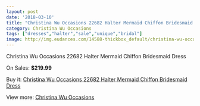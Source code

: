 ```yaml
---
layout: post
date: '2018-03-10'
title: "Christina Wu Occasions 22682 Halter Mermaid Chiffon Bridesmaid Dress"
category: Christina Wu Occasions
tags: ["dresses","halter","sale","unique","bridal"]
image: http://img.eudances.com/14588-thickbox_default/christina-wu-occasions-22682-halter-mermaid-chiffon-bridesmaid-dress.jpg
---
```

Christina Wu Occasions 22682 Halter Mermaid Chiffon Bridesmaid Dress

On Sales: **$219.99**
<a href="https://www.eudances.com/en/christina-wu-occasions/4365-christina-wu-occasions-22682-halter-mermaid-chiffon-bridesmaid-dress.html"><amp-img layout="responsive" width="600" height="600" src="//img.eudances.com/14588-thickbox_default/christina-wu-occasions-22682-halter-mermaid-chiffon-bridesmaid-dress.jpg" alt="Christina Wu Occasions 22682 Halter Mermaid Chiffon Bridesmaid Dress 0" /></a>
<a href="https://www.eudances.com/en/christina-wu-occasions/4365-christina-wu-occasions-22682-halter-mermaid-chiffon-bridesmaid-dress.html"><amp-img layout="responsive" width="600" height="600" src="//img.eudances.com/14591-thickbox_default/christina-wu-occasions-22682-halter-mermaid-chiffon-bridesmaid-dress.jpg" alt="Christina Wu Occasions 22682 Halter Mermaid Chiffon Bridesmaid Dress 1" /></a>
<a href="https://www.eudances.com/en/christina-wu-occasions/4365-christina-wu-occasions-22682-halter-mermaid-chiffon-bridesmaid-dress.html"><amp-img layout="responsive" width="600" height="600" src="//img.eudances.com/14590-thickbox_default/christina-wu-occasions-22682-halter-mermaid-chiffon-bridesmaid-dress.jpg" alt="Christina Wu Occasions 22682 Halter Mermaid Chiffon Bridesmaid Dress 2" /></a>
<a href="https://www.eudances.com/en/christina-wu-occasions/4365-christina-wu-occasions-22682-halter-mermaid-chiffon-bridesmaid-dress.html"><amp-img layout="responsive" width="600" height="600" src="//img.eudances.com/14589-thickbox_default/christina-wu-occasions-22682-halter-mermaid-chiffon-bridesmaid-dress.jpg" alt="Christina Wu Occasions 22682 Halter Mermaid Chiffon Bridesmaid Dress 3" /></a>

Buy it: [Christina Wu Occasions 22682 Halter Mermaid Chiffon Bridesmaid Dress](https://www.eudances.com/en/christina-wu-occasions/4365-christina-wu-occasions-22682-halter-mermaid-chiffon-bridesmaid-dress.html "Christina Wu Occasions 22682 Halter Mermaid Chiffon Bridesmaid Dress")

View more: [Christina Wu Occasions](https://www.eudances.com/en/59-christina-wu-occasions "Christina Wu Occasions")